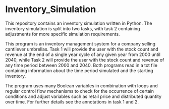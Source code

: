# Inventory_Simulation
 
This repository contains an inventory simulation written in Python. The inventory simulation is split into two tasks, with task 2 containing adjustments for more specific simulation requirements. 

This program is an inventory management system for a company selling cantilever umbrellas. Task 1 will provide the user with the stock count and revenue at the end of a single year cycle of any given year from 2000 until 2040, while Task 2 will provide the user with the stock count and revenue of any time period between 2000 and 2040. Both programs read in a txt file containing information about the time period simulated and the starting inventory.


The program uses many Boolean variables in combination with loops and regular control flow mechanisms to check for the occurrence of certain conditions and adjust variables such as retail price and distributed quantity over time. For further details see the annotations in task 1 and 2.
